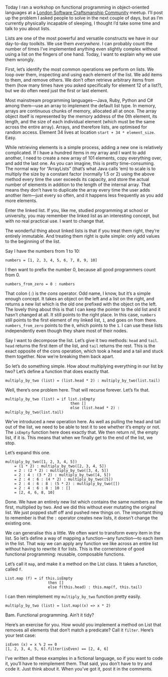 Today I ran a workshop on functional programming in object-oriented
languages at a [London Software Craftsmanship
Community](http://www.meetup.com/london-software-craftsmanship) meetup.
I’ll post up the problem I asked people to solve in the next couple of
days, but as I’m currently physically incapable of sleeping, I thought
I’d take some time and talk to you about lists.

Lists are one of the most powerful and versatile constructs we have in
our day-to-day toolkits. We use them *everywhere*. I can probably count
the number of times I’ve implemented anything even slightly complex
without using a list on the fingers of one hand. Today, I want to
explain why we use them wrongly.

First, let’s identify the most common operations we perform on lists. We
loop over them, inspecting and using each element of the list. We add
items to them, and remove others. We don’t often retrieve arbitrary
items from them (how many times have you asked specifically for element
12 of a list?), but we do often need just the first or last element.

Most mainstream programming languages—Java, Ruby, Python and C\# among
them—use an array to implement the default list type. In memory, arrays
are continuous chunks of memory, allocated all at once. The array object
itself is represented by the memory address of the 0th element, its
length, and the size of each individual element (which must be the same
across the entire array). Arrays, and therefore lists, are optimised for
random access. Element 34 lives at location `start + 34 * element_size`.
Easy.

While retrieving elements is a simple process, adding a new one is
relatively complicated. If I have a hundred items in my array and I want
to add another, I need to create a new array of 101 elements, copy
everything over, and add the last one. As you can imagine, this is
pretty time-consuming. The normal way for “ArrayLists” (that’s what Java
calls ‘em) to scale is to multiply the size by a constant factor
(normally 1.5 or 2) using the above method every time the user exceeds
its capacity, and store the actual number of elements in addition to the
length of the internal array. That means they don’t have to duplicate
the array every time the user adds another item—just every so often, and
it happens less frequently as you add more elements.

Enter the linked list. If you, like me, studied programming at school or
university, you may remember the linked list as an interesting concept,
but with no real practical use. I want to change that.

The wonderful thing about linked lists is that if you treat them right,
they’re entirely immutable. And treating them right is quite simple:
only add values to the beginning of the list.

Say I have the numbers from 1 to 10:

    numbers = [1, 2, 3, 4, 5, 6, 7, 8, 9, 10]

I then want to prefix the number 0, because all good programmers count
from 0.

    numbers_from_zero = 0 : numbers

That colon (`:`) is the *cons* operator. Odd name, I know, but it’s a
simple enough concept. It takes an object on the left and a list on the
right, and returns a new list which is the old one prefixed with the
object on the left. The lovely thing about this is that I can keep the
pointer to the old list and it hasn’t changed at all. It still points to
the right place. In this case, `numbers` still points to the first
element of my linked list, `1`, and goes on from there.
`numbers_from_zero` points to the `0`, which points to the `1`. I can
use these lists independently even though they share most of their
nodes.

Say I want to decompose the list. Let’s give it two methods: `head` and
`tail`. `head` returns the first item of the list, and `tail` returns
the rest. This is the exact opposite of the cons operation, which took a
head and a tail and stuck them together. Now we’re breaking them back
apart.

So let’s do something simple. How about multiplying everything in our
list by two? Let’s define a function that does exactly that.

    multiply_by_two (list) = (list.head * 2) : multiply_by_two(list.tail)

Well, there’s one problem here. That will recurse forever. Let’s fix
that.

    multiply_by_two (list) = if list.isEmpty
                                 then []
                                 else (list.head * 2) : multiply_by_two(list.tail)

We’ve introduced a new operation here. As well as pulling the head and
tail out of the list, we need to be able to test it to see whether it’s
empty or not. The `isEmpty` function here does exactly that. We then
return *nil*, the empty list, if it is. This means that when we finally
get to the end of the list, we stop.

Let’s expand this one.

    multiply_by_two([1, 2, 3, 4, 5])
        = (1 * 2) : multiply_by_two([2, 3, 4, 5])
        = 2 : (2 * 2) : multiply_by_two([3, 4, 5])
        = 2 : 4 : (3 * 2) : multiply_by_two([4, 5])
        = 2 : 4 : 6 : (4 * 2) : multiply_by_two([5])
        = 2 : 4 : 6 : 8 : (5 * 2) : multiply_by_two([])
        = 2 : 4 : 6 : 8 : 10 : []
        = [2, 4, 6, 8, 10]

Done. We have an entirely new list which contains the same numbers as
the first, multiplied by two. And we did this without ever mutating the
original list. We just popped stuff off and pushed new things on. The
important thing to remember is that the `:` operator creates new lists,
it doesn’t change the existing one.

We can generalise this a little. We often want to transform every item
in the list. So let’s define a way of mapping a function—any function—to
each item in the list. That way we can apply any function we like across
an entire list without having to rewrite it for lists. This is the
cornerstone of good functional programming: reusable, composable
functions.

Let’s call it `map`, and make it a method on the List class. It takes a
function, called `f`.

    List.map (f) = if this.isEmpty
                       then []
                       else f(this.head) : this.map(f, this.tail)

I can then reimplement my `multiply_by_two` function pretty easily.

    multiply_by_two (list) = list.map((x) => x * 2)

Bam. Functional programming. Ain’t it tidy?

Here’s an exercise for you. How would you implement a method on List
that removes all elements that don’t match a predicate? Call it
`filter`. Here’s your test case:

    isEven (x) = x % 2 == 0
    [1, 2, 3, 4, 5, 6].filter(isEven) == [2, 4, 6]

I’ve written all these examples in a fictional language, so if you want
to code it, you’ll have to reimplement them. That said, you don’t have
to try and code it. Just think about it. When you’ve got it, post it in
the comments.
